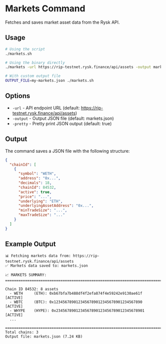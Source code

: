 # Markets Command

Fetches and saves market asset data from the Rysk API.

## Usage

```bash
# Using the script
./markets.sh

# Using the binary directly
./markets -url https://rip-testnet.rysk.finance/api/assets -output markets.json

# With custom output file
OUTPUT_FILE=my-markets.json ./markets.sh
```

## Options

- `-url` - API endpoint URL (default: https://rip-testnet.rysk.finance/api/assets)
- `-output` - Output JSON file (default: markets.json)
- `-pretty` - Pretty print JSON output (default: true)

## Output

The command saves a JSON file with the following structure:

```json
{
  "chainId": [
    {
      "symbol": "WETH",
      "address": "0x...",
      "decimals": 18,
      "chainId": 84532,
      "active": true,
      "price": "...",
      "underlying": "ETH",
      "underlyingAssetAddress": "0x...",
      "minTradeSize": "...",
      "maxTradeSize": "..."
    }
  ]
}
```

## Example Output

```
📊 Fetching markets data from: https://rip-testnet.rysk.finance/api/assets
✅ Markets data saved to: markets.json

📈 MARKETS SUMMARY:
================================================================================

Chain ID 84532: 8 assets
  - WETH     (ETH): 0xb67bfa7b488df4f2efa874f4e59242e9130ae61f [ACTIVE]
  - WBTC     (BTC): 0x1234567890123456789012345678901234567890 [ACTIVE]
  - WHYPE    (HYPE): 0x2345678901234567890123456789012345678901 [ACTIVE]
  ...

================================================================================
Total chains: 3
Output file: markets.json (7.24 KB)
```